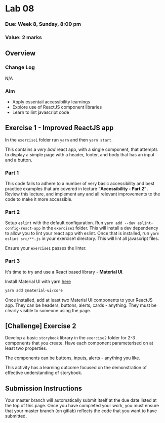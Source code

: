 # Lab 08

### Due: Week 8, Sunday, 8:00 pm

### Value: 2 marks

## Overview

### Change Log

N/A

### Aim

* Apply essentail accessibility learnings
* Explore use of ReactJS component libraries
* Learn to lint javascript code

## Exercise 1 - Improved ReactJS app

In the `exercise1` folder run `yarn` and then `yarn start`.

This contains a *very bad* react app, with a single component, that attempts to display a simple page with a header, footer, and body that has an input and a button.

### Part 1

This code fails to adhere to a number of very basic accessibility and best practice examples that are covered in lecture **"Accessibility - Part 2"**. Review this lecture, and implement any and all relevant improvements to the code to make it more accessible.

### Part 2

Setup `eslint` with the default configuration. Run `yarn add --dev eslint-config-react-app` in the `exercise1` folder. This will install a dev dependency to allow you to lint your react app with eslint. Once that is installed, run `yarn eslint src/**.js` in your exercise1 directory. This will lint all javascript files.

Ensure your `exercise1` passes the linter.

### Part 3

It's time to try and use a React based library - **Material UI**.

Install Material UI with yarn [here](https://material-ui.com/getting-started/installation/)

```sh
yarn add @material-ui/core
```

Once installed, add at least two Material UI components to your ReactJS app. They can be headers, buttons, alerts, cards - anything. They must be clearly visible to someone using the page.

## [Challenge] Exercise 2

Develop a basic `storybook` library in the `exercise2` folder for 2-3 components that you create. Have each component parameterised on at least two properties.

The components can be buttons, inputs, alerts - anything you like.

This activity has a learning outcome focused on the demonstration of effective understanding of storybook.

## Submission Instructions

Your master branch will automatically submit itself at the due date listed at the top of this page. Once you have completed your work, you must ensure that your master branch (on gitlab) reflects the code that you want to have submitted.
